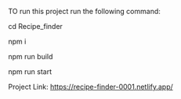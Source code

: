 TO run this project run the following command:

cd Recipe_finder

npm i

npm run build

npm run start


Project Link: https://recipe-finder-0001.netlify.app/
